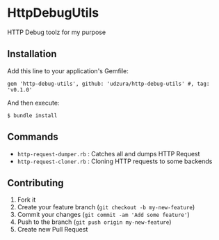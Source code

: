 # HttpDebugUtils

HTTP Debug toolz for my purpose

## Installation

Add this line to your application's Gemfile:

    gem 'http-debug-utils', github: 'udzura/http-debug-utils' #, tag: 'v0.1.0'

And then execute:

    $ bundle install

## Commands

* `http-request-dumper.rb` : Catches all and dumps HTTP Request
* `http-request-cloner.rb`      : Cloning HTTP requests to some backends


## Contributing

1. Fork it
2. Create your feature branch (`git checkout -b my-new-feature`)
3. Commit your changes (`git commit -am 'Add some feature'`)
4. Push to the branch (`git push origin my-new-feature`)
5. Create new Pull Request
